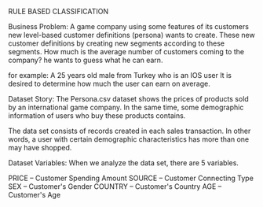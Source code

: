 RULE BASED CLASSIFICATION

Business Problem: A game company using some features of its customers
new level-based customer definitions (persona) wants to create.
These new customer definitions by creating new segments according to these segments.
How much is the average number of customers coming to the company?
he wants to guess what he can earn.

for example: A 25 years old male from Turkey who is an IOS user
It is desired to determine how much the user can earn on average.


Dataset Story: The Persona.csv dataset shows the prices of products sold by an international game company.
 In the same time, some demographic information of users who buy these products contains.

 The data set consists of records created in each sales transaction.
 In other words, a user with certain demographic characteristics has more than one may have shopped.

Dataset Variables: When we analyze the data set, there are 5 variables.

PRICE – Customer Spending Amount
SOURCE – Customer Connecting Type
SEX – Customer's Gender
COUNTRY – Customer's Country
AGE – Customer's Age
